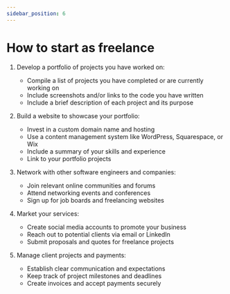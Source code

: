 ```yaml
---
sidebar_position: 6
---
```


# How to start as freelance

1. Develop a portfolio of projects you have worked on:
    - Compile a list of projects you have completed or are currently working on
    - Include screenshots and/or links to the code you have written
    - Include a brief description of each project and its purpose

2. Build a website to showcase your portfolio:
    - Invest in a custom domain name and hosting
    - Use a content management system like WordPress, Squarespace, or Wix
    - Include a summary of your skills and experience
    - Link to your portfolio projects

3. Network with other software engineers and companies:
    - Join relevant online communities and forums
    - Attend networking events and conferences
    - Sign up for job boards and freelancing websites

4. Market your services:
    - Create social media accounts to promote your business
    - Reach out to potential clients via email or LinkedIn
    - Submit proposals and quotes for freelance projects

5. Manage client projects and payments:
    - Establish clear communication and expectations
    - Keep track of project milestones and deadlines
    - Create invoices and accept payments securely